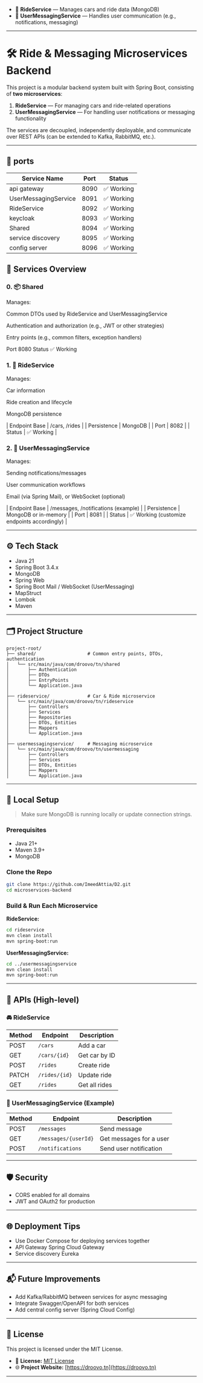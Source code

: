 * 🚗 **RideService** — Manages cars and ride data (MongoDB)
* 💬 **UserMessagingService** — Handles user communication (e.g., notifications, messaging)

---

# 🛠️ Ride & Messaging Microservices Backend

This project is a modular backend system built with Spring Boot, consisting of **two microservices**:

1. **RideService** — For managing cars and ride-related operations
2. **UserMessagingService** — For handling user notifications or messaging functionality

The services are decoupled, independently deployable, and communicate over REST APIs (can be extended to Kafka, RabbitMQ, etc.).

---

## 🚀 ports

| Service Name          | Port | Status |
| --------------------- |------| ------ |
| api gateway           | 8090 | ✅ Working |
| UserMessagingService | 8091 | ✅ Working |
| RideService          | 8092 | ✅ Working |
| keycloak           | 8093 | ✅ Working |
| Shared                | 8094 | ✅ Working |
| service discovery | 8095 | ✅ Working |
| config server | 8096 | ✅ Working |

## 🚀 Services Overview

### 0. 📦 Shared
Manages:

Common DTOs used by RideService and UserMessagingService

Authentication and authorization (e.g., JWT or other strategies)

Entry points (e.g., common filters, exception handlers)

Port	8080
Status	✅ Working

### 1. 🚗 RideService
   Manages:

Car information

Ride creation and lifecycle

MongoDB persistence

| Endpoint Base | /cars, /rides |
| Persistence | MongoDB |
| Port | 8082 |
| Status | ✅ Working |

### 2. 💬 UserMessagingService
   Manages:

Sending notifications/messages

User communication workflows

Email (via Spring Mail), or WebSocket (optional)

| Endpoint Base | /messages, /notifications (example) |
| Persistence | MongoDB or in-memory |
| Port | 8081 |
| Status | ✅ Working (customize endpoints accordingly) |

---

## ⚙️ Tech Stack

* Java 21
* Spring Boot 3.4.x
* MongoDB
* Spring Web
* Spring Boot Mail / WebSocket (UserMessaging)
* MapStruct
* Lombok
* Maven

---

## 🗂️ Project Structure

```
project-root/
├── shared/                   # Common entry points, DTOs, authentication
│   └── src/main/java/com/droovo/tn/shared
│       ├── Authentication
│       ├── DTOs
│       ├── EntryPoints
│       └── Application.java
│
├── rideservice/              # Car & Ride microservice
│   └── src/main/java/com/droovo/tn/rideservice
│       ├── Controllers
│       ├── Services
│       ├── Repositories
│       ├── DTOs, Entities
│       ├── Mappers
│       └── Application.java
│
├── usermessagingservice/     # Messaging microservice
│   └── src/main/java/com/droovo/tn/usermessaging
│       ├── Controllers
│       ├── Services
│       ├── DTOs, Entities
│       ├── Mappers
│       └── Application.java
```

---

## 🧪 Local Setup

> Make sure MongoDB is running locally or update connection strings.

### Prerequisites

* Java 21+
* Maven 3.9+
* MongoDB

### Clone the Repo

```bash
git clone https://github.com/ImeedAttia/D2.git
cd microservices-backend
```

### Build & Run Each Microservice

**RideService:**

```bash
cd rideservice
mvn clean install
mvn spring-boot:run
```

**UserMessagingService:**

```bash
cd ../usermessagingservice
mvn clean install
mvn spring-boot:run
```

---

## 🧩 APIs (High-level)

### 🚘 RideService

| Method | Endpoint      | Description   |
| ------ | ------------- | ------------- |
| POST   | `/cars`       | Add a car     |
| GET    | `/cars/{id}`  | Get car by ID |
| POST   | `/rides`      | Create ride   |
| PATCH  | `/rides/{id}` | Update ride   |
| GET    | `/rides`      | Get all rides |

### 💬 UserMessagingService (Example)

| Method | Endpoint             | Description             |
| ------ | -------------------- | ----------------------- |
| POST   | `/messages`          | Send message            |
| GET    | `/messages/{userId}` | Get messages for a user |
| POST   | `/notifications`     | Send user notification  |

---

## 🛡️ Security

* CORS enabled for all domains
* JWT and OAuth2 for production

---

## 🌐 Deployment Tips

* Use Docker Compose for deploying services together
* API Gateway Spring Cloud Gateway
* Service discovery Eureka

---

## 📬 Future Improvements

* Add Kafka/RabbitMQ between services for async messaging
* Integrate Swagger/OpenAPI for both services
* Add central config server (Spring Cloud Config)

---

## 📄 License

This project is licensed under the MIT License.
* 📄 **License:** [MIT License](https://droovo.tn/privacy-policy)
* 🌐 **Project Website:** [https://droovo.tn](https://droovo.tn)

---
